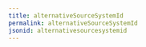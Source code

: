 ```yaml
---
title: alternativeSourceSystemId
permalink: alternativeSourceSystemId
jsonid: alternativesourcesystemid
---
```

